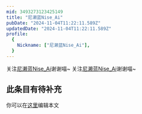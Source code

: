 ```yaml
---
mid: 3493273123425149
title: "尼濑蓝Nise_Ai"
pubDate: "2024-11-04T11:22:11.589Z"
updatedDate: "2024-11-04T11:22:11.589Z"
profile:
  {
    Nickname: ["尼濑蓝Nise_Ai"],
  }
---
```


关注[尼濑蓝Nise_Ai](https://space.bilibili.com/3493273123425149)谢谢喵~ 关注[尼濑蓝Nise_Ai](https://space.bilibili.com/3493273123425149)谢谢喵~

## 此条目有待补充
你可以在[这里](https://github.com/Yuhanawa/VTuber.ICU/edit/master/src/content/v/尼濑蓝Nise_Ai/index.md)编辑本文
